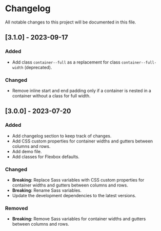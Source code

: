 # Changelog

All notable changes to this project will be documented in this file.

## [3.1.0] - 2023-09-17

### Added

- Add class `container--full` as a replacement for class `container--full-width` (deprecated).

### Changed

- Remove inline start and end padding only if a container is nested in a container without a class for full width.

## [3.0.0] - 2023-07-20

### Added

- Add changelog section to keep track of changes.
- Add CSS custom properties for container widths and gutters between columns and rows.
- Add demo file.
- Add classes for Flexbox defaults.

### Changed

- **Breaking:** Replace Sass variables with CSS custom properties for container widths and gutters between columns and rows.
- **Breaking:** Rename Sass variables.
- Update the development dependencies to the latest versions.

### Removed

- **Breaking:** Remove Sass variables for container widths and gutters between columns and rows.

